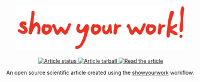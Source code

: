<p align="center">
<a href="https://github.com/showyourwork/showyourwork">
<img width = "450" src="https://raw.githubusercontent.com/showyourwork/.github/main/images/showyourwork.png" alt="showyourwork"/>
</a>
<br>
<br>
<a href="https://github.com/ssagynbayeva/syw-workshop-owl/actions/workflows/build.yml">
<img src="https://github.com/ssagynbayeva/syw-workshop-owl/actions/workflows/build.yml/badge.svg?branch=main" alt="Article status"/>
</a>
<a href="https://github.com/ssagynbayeva/syw-workshop-owl/raw/main-pdf/arxiv.tar.gz">
<img src="https://img.shields.io/badge/article-tarball-blue.svg?style=flat" alt="Article tarball"/>
</a>
<a href="https://github.com/ssagynbayeva/syw-workshop-owl/raw/main-pdf/ms.pdf">
<img src="https://img.shields.io/badge/article-pdf-blue.svg?style=flat" alt="Read the article"/>
</a>
</p>

An open source scientific article created using the [showyourwork](https://github.com/showyourwork/showyourwork) workflow.
